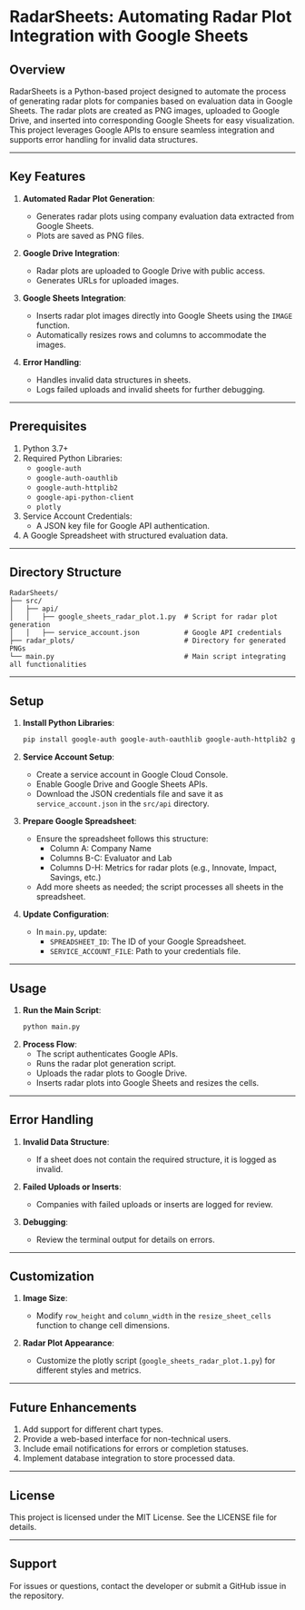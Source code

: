 # RadarSheets: Automating Radar Plot Integration with Google Sheets

## Overview
RadarSheets is a Python-based project designed to automate the process of generating radar plots for companies based on evaluation data in Google Sheets. The radar plots are created as PNG images, uploaded to Google Drive, and inserted into corresponding Google Sheets for easy visualization. This project leverages Google APIs to ensure seamless integration and supports error handling for invalid data structures.

---

## Key Features
1. **Automated Radar Plot Generation**:
   - Generates radar plots using company evaluation data extracted from Google Sheets.
   - Plots are saved as PNG files.

2. **Google Drive Integration**:
   - Radar plots are uploaded to Google Drive with public access.
   - Generates URLs for uploaded images.

3. **Google Sheets Integration**:
   - Inserts radar plot images directly into Google Sheets using the `IMAGE` function.
   - Automatically resizes rows and columns to accommodate the images.

4. **Error Handling**:
   - Handles invalid data structures in sheets.
   - Logs failed uploads and invalid sheets for further debugging.

---

## Prerequisites
1. Python 3.7+
2. Required Python Libraries:
   - `google-auth`
   - `google-auth-oauthlib`
   - `google-auth-httplib2`
   - `google-api-python-client`
   - `plotly`
3. Service Account Credentials:
   - A JSON key file for Google API authentication.
4. A Google Spreadsheet with structured evaluation data.

---

## Directory Structure
```plaintext
RadarSheets/
├── src/
│   ├── api/
│   │   ├── google_sheets_radar_plot.1.py  # Script for radar plot generation
│   │   ├── service_account.json           # Google API credentials
├── radar_plots/                           # Directory for generated PNGs
└── main.py                                # Main script integrating all functionalities
```

---

## Setup
1. **Install Python Libraries**:
   ```bash
   pip install google-auth google-auth-oauthlib google-auth-httplib2 google-api-python-client plotly
   ```

2. **Service Account Setup**:
   - Create a service account in Google Cloud Console.
   - Enable Google Drive and Google Sheets APIs.
   - Download the JSON credentials file and save it as `service_account.json` in the `src/api` directory.

3. **Prepare Google Spreadsheet**:
   - Ensure the spreadsheet follows this structure:
     - Column A: Company Name
     - Columns B-C: Evaluator and Lab
     - Columns D-H: Metrics for radar plots (e.g., Innovate, Impact, Savings, etc.)
   - Add more sheets as needed; the script processes all sheets in the spreadsheet.

4. **Update Configuration**:
   - In `main.py`, update:
     - `SPREADSHEET_ID`: The ID of your Google Spreadsheet.
     - `SERVICE_ACCOUNT_FILE`: Path to your credentials file.

---

## Usage
1. **Run the Main Script**:
   ```bash
   python main.py
   ```
2. **Process Flow**:
   - The script authenticates Google APIs.
   - Runs the radar plot generation script.
   - Uploads the radar plots to Google Drive.
   - Inserts radar plots into Google Sheets and resizes the cells.

---

## Error Handling
1. **Invalid Data Structure**:
   - If a sheet does not contain the required structure, it is logged as invalid.

2. **Failed Uploads or Inserts**:
   - Companies with failed uploads or inserts are logged for review.

3. **Debugging**:
   - Review the terminal output for details on errors.

---

## Customization
1. **Image Size**:
   - Modify `row_height` and `column_width` in the `resize_sheet_cells` function to change cell dimensions.

2. **Radar Plot Appearance**:
   - Customize the plotly script (`google_sheets_radar_plot.1.py`) for different styles and metrics.

---

## Future Enhancements
1. Add support for different chart types.
2. Provide a web-based interface for non-technical users.
3. Include email notifications for errors or completion statuses.
4. Implement database integration to store processed data.

---

## License
This project is licensed under the MIT License. See the LICENSE file for details.

---

## Support
For issues or questions, contact the developer or submit a GitHub issue in the repository.
